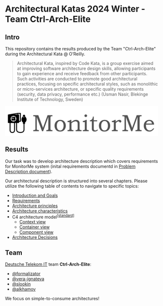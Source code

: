 # Architectural Katas 2024 Winter - Team Ctrl-Arch-Elite

## Intro

This repository contains the results produced by the Team "Ctrl-Arch-Elite" during the Architectural Kata @ O’Reilly.

> Architectural Kata, inspired by Code Kata, is a group exercise aimed at improving software architecture design skills, allowing participants to gain experience and receive feedback from other participants. Such activities are conducted to promote good architectural practices, focusing on specific architectural styles, such as monolithic or micro-services architecture, or specific quality requirements (security, data privacy, performance etc.)  (Usman Nasir, Blekinge Institute of Technology, Sweden)

![MonitorMe logo](./images/logo.png "MonitorMe logo")

## Results

Our task was to develop architecture description which covers requirements for MonitorMe system (inital requirements documentd in [Problem Description document](/0_Requirements/01_Problem_description.md)).

Our architectural description is structured into several chapters. Please utilize the following table of contents to navigate to specific topics:

* [Introduction and Goals](0_Requirements/02_Vision.md)
* [Requirements](0_Requirements/03_Requirements.md)
* [Architecture principles](1_Solution/01_arch_priciples.md)
* [Architecture charaсteristics](1_Solution/02_arch_characteristics.md)
* C4 architecture model<sup>[[standard]]([./01_Problem_description.md#DESC7](https://c4model.com/))</sup>
  * [Context view](1_Solution/03_system_context.md)
  * [Container view](1_Solution/04_container-component_view.md#monitorme---container-diagram)
  * [Component view](1_Solution/04_container-component_view.md#monitorme-hospital---component-diagram)
* [Architecture Decisions](ADRs/README.md)

## Team

[Deutsche Telekom IT]([https://](https://www.telekom.com/de/karriere/woran-wir-arbeiten/telekom-it)) team **Ctrl-Arch-Elite**:

- [@formalizator](https://github.com/formalizator)
- [@vera-ignateva](https://github.com/vera-ignateva)
- [@slookin](https://github.com/slookin)
- [@alkhamov](https://github.com/alkhamov)

We focus on simple-to-consume architectures!
